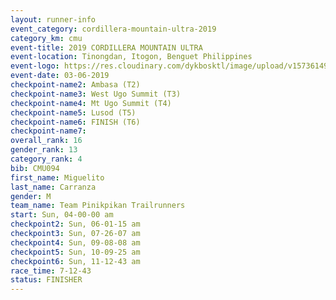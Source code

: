 ```yaml
---
layout: runner-info 
event_category: cordillera-mountain-ultra-2019 
category_km: cmu 
event-title: 2019 CORDILLERA MOUNTAIN ULTRA 
event-location: Tinongdan, Itogon, Benguet Philippines 
event-logo: https://res.cloudinary.com/dykbosktl/image/upload/v1573614960/Logo/Cordillera-Mountain-Ultra-2019-1280_wxhrmh.jpg 
event-date: 03-06-2019 
checkpoint-name2: Ambasa (T2) 
checkpoint-name3: West Ugo Summit (T3) 
checkpoint-name4: Mt Ugo Summit (T4) 
checkpoint-name5: Lusod (T5) 
checkpoint-name6: FINISH (T6) 
checkpoint-name7: 
overall_rank: 16
gender_rank: 13
category_rank: 4
bib: CMU094
first_name: Miguelito
last_name: Carranza
gender: M
team_name: Team Pinikpikan Trailrunners
start: Sun, 04-00-00 am
checkpoint2: Sun, 06-01-15 am
checkpoint3: Sun, 07-26-07 am
checkpoint4: Sun, 09-08-08 am
checkpoint5: Sun, 10-09-25 am
checkpoint6: Sun, 11-12-43 am
race_time: 7-12-43
status: FINISHER
---
```

